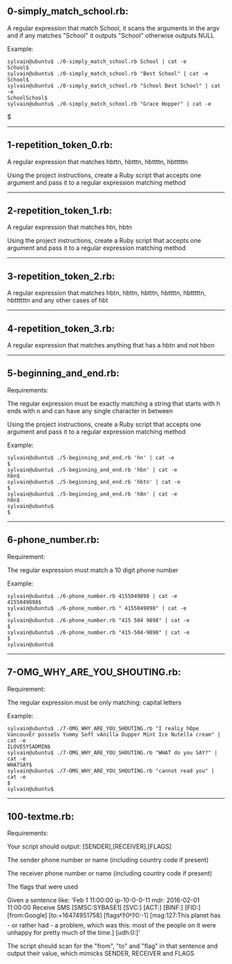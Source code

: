 ## 0-simply_match_school.rb:

A regular expression that match School, it scans the arguments in the argv and if any matches "School" it outputs "School" otherwise outputs NULL

Example:

	sylvain@ubuntu$ ./0-simply_match_school.rb School | cat -e
	School$
	sylvain@ubuntu$ ./0-simply_match_school.rb "Best School" | cat -e
	School$
	sylvain@ubuntu$ ./0-simply_match_school.rb "School Best School" | cat -e
	SchoolSchool$
	sylvain@ubuntu$ ./0-simply_match_school.rb "Grace Hopper" | cat -e
$

-----------------------------------------------------------------------------------------------------------------------------------------------------


## 1-repetition_token_0.rb:

A regular expression that matches hbttn, hbtttn, hbttttn, hbtttttn

Using the project instructions, create a Ruby script that accepts one argument and pass it to a regular expression matching method

-----------------------------------------------------------------------------------------------------------------------------------------------------


## 2-repetition_token_1.rb:

A regular expression that matches htn, hbtn

Using the project instructions, create a Ruby script that accepts one argument and pass it to a regular expression matching method

-----------------------------------------------------------------------------------------------------------------------------------------------------

## 3-repetition_token_2.rb:

A regular expression that matches hbtn, hbttn, hbtttn, hbttttn, hbtttttn, hbttttttn and any other cases of hbt

-----------------------------------------------------------------------------------------------------------------------------------------------------

## 4-repetition_token_3.rb:

A regular expression that matches anything that has a hbtn and not hbon

-----------------------------------------------------------------------------------------------------------------------------------------------------

## 5-beginning_and_end.rb:

Requirements:

The regular expression must be exactly matching a string that starts with h ends with n and can have any single character in between

Using the project instructions, create a Ruby script that accepts one argument and pass it to a regular expression matching method


Example:

	sylvain@ubuntu$ ./5-beginning_and_end.rb 'hn' | cat -e
	$
	sylvain@ubuntu$ ./5-beginning_and_end.rb 'hbn' | cat -e
	hbn$
	sylvain@ubuntu$ ./5-beginning_and_end.rb 'hbtn' | cat -e
	$
	sylvain@ubuntu$ ./5-beginning_and_end.rb 'h8n' | cat -e
	h8n$
	sylvain@ubuntu$
	$

-----------------------------------------------------------------------------------------------------------------------------------------------------

## 6-phone_number.rb:

Requirement:

The regular expression must match a 10 digit phone number

Example:

	sylvain@ubuntu$ ./6-phone_number.rb 4155049898 | cat -e
	4155049898$
	sylvain@ubuntu$ ./6-phone_number.rb " 4155049898" | cat -e
	$
	sylvain@ubuntu$ ./6-phone_number.rb "415 504 9898" | cat -e
	$
	sylvain@ubuntu$ ./6-phone_number.rb "415-504-9898" | cat -e
	$
	sylvain@ubuntu$

-----------------------------------------------------------------------------------------------------------------------------------------------------


## 7-OMG_WHY_ARE_YOU_SHOUTING.rb:

Requirement:

The regular expression must be only matching: capital letters

Example:

	sylvain@ubuntu$ ./7-OMG_WHY_ARE_YOU_SHOUTING.rb "I realLy hOpe VancouvEr posseSs Yummy Soft vAnilla Dupper Mint Ice Nutella cream" | cat -e
	ILOVESYSADMIN$
	sylvain@ubuntu$ ./7-OMG_WHY_ARE_YOU_SHOUTING.rb "WHAT do you SAY?" | cat -e
	WHATSAY$
	sylvain@ubuntu$ ./7-OMG_WHY_ARE_YOU_SHOUTING.rb "cannot read you" | cat -e
	$
	sylvain@ubuntu$

-----------------------------------------------------------------------------------------------------------------------------------------------------


## 100-textme.rb:

Requirements:

Your script should output: [SENDER],[RECEIVER],[FLAGS]

The sender phone number or name (including country code if present)

The receiver phone number or name (including country code if present)

The flags that were used

Given a sentence like:
	'Feb 1 11:00:00 ip-10-0-0-11 mdr: 2016-02-01 11:00:00 Receive SMS [SMSC:SYBASE1] [SVC:] [ACT:] [BINF:] [FID:] [from:Google] [to:+16474951758] [flags:-1:0:-1:0:-1] [msg:127:This planet has - or rather had - a problem, which was this: most of the people on it were unhappy for pretty much of the time.] [udh:0:]'

The script should scan for the "from", "to" and "flag" in that sentence and output their value, which mimicks SENDER, RECEIVER and FLAGS
